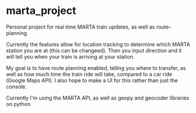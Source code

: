 # marta_project

Personal project for real time MARTA train updates, as well as route-planning

Currently the features allow for location tracking to determine which MARTA station you are at (this can be changeed). Then you input
direction and it will tell you when your train is arriving at your station.

My goal is to have route planning enabled, telling you where to transfer, as well as how much time the train ride will take, compared to a 
car ride (Google Maps API). I also hope to make a UI for this rather than just the console.

Currently I'm using the MARTA API, as well as geopy and geocoder libraries on python
